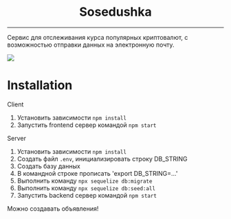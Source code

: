 <h1 align="center">Sosedushka</h1>

---

Сервис для отслеживания курса популярных криптовалют, с возможностью отправки данных на электронную почту.

<img src="https://s10.gifyu.com/images/video1137084452-1.gif" />

# Installation

Client
1. Установить зависимости `npm install`
2. Запустить frontend сервер командой `npm start`

Server
1. Установить зависимости `npm install`
2. Создать файл `.env`, инициализировать строку DB_STRING
3. Создать базу данных
4. В командной строке прописать 'export DB_STRING=...'
5. Выполнить команду `npx sequelize db:migrate`
6. Выполнить команду `npx sequelize db:seed:all`
7. Запустить backend сервер командой `npm start`

Можно создавать объявления!
